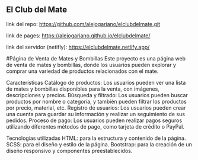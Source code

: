 ## El Club del Mate
link del repo: https://github.com/alejogariano/elclubdelmate.git   

link de pages: https://alejogariano.github.io/elclubdelmate/ 

link del servidor (netifly): https://elclubdelmate.netlify.app/

#Página de Venta de Mates y Bombillas
Este proyecto es una página web de venta de mates y bombillas, donde los usuarios pueden explorar y comprar una variedad de productos relacionados con el mate.

Características
Catálogo de productos: Los usuarios pueden ver una lista de mates y bombillas disponibles para la venta, con imágenes, descripciones y precios.
Búsqueda y filtrado: Los usuarios pueden buscar productos por nombre o categoría, y también pueden filtrar los productos por precio, material, etc.
Registro de usuarios: Los usuarios pueden crear una cuenta para guardar su información y realizar un seguimiento de sus pedidos.
Proceso de pago: Los usuarios pueden realizar pagos seguros utilizando diferentes métodos de pago, como tarjeta de crédito o PayPal.

Tecnologías utilizadas
HTML: para la estructura y contenido de la página.
SCSS: para el diseño y estilo de la página.
Bootstrap: para la creación de un diseño responsivo y componentes preestablecidos.
